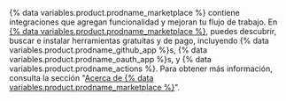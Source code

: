 {% data variables.product.prodname_marketplace %} contiene integraciones que agregan funcionalidad y mejoran tu flujo de trabajo. En [{% data variables.product.prodname_marketplace %}](https://github.com/marketplace), puedes descubrir, buscar e instalar herramientas gratuitas y de pago, incluyendo {% data variables.product.prodname_github_app %}s, {% data variables.product.prodname_oauth_app %}s, y {% data variables.product.prodname_actions %}. Para obtener más información, consulta la sección "[Acerca de {% data variables.product.prodname_marketplace %}](/github/customizing-your-github-workflow/exploring-integrations/about-github-marketplace)".
